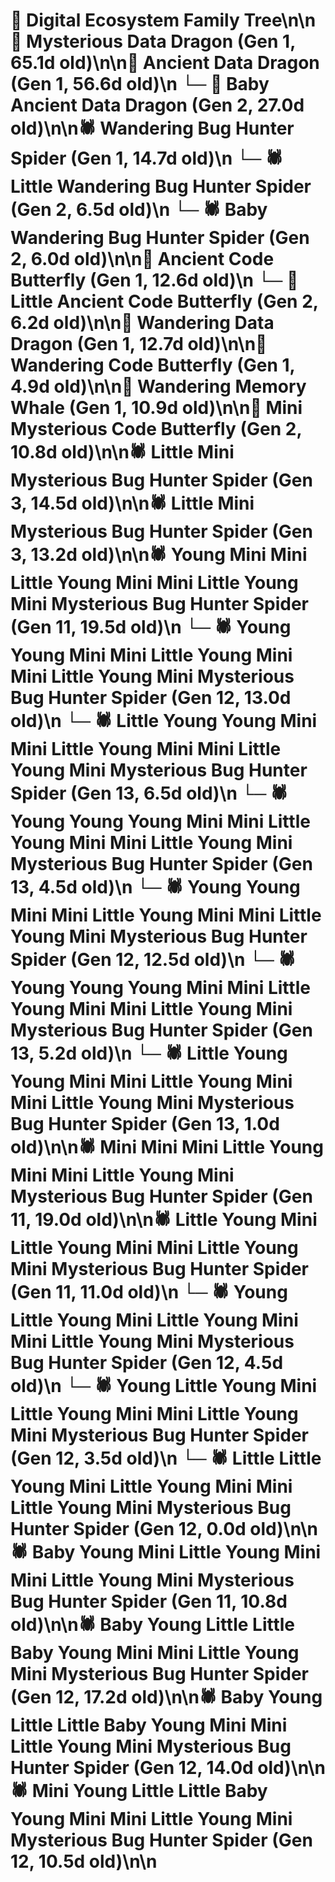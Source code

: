 # 🌳 Digital Ecosystem Family Tree\n\n🐉 Mysterious Data Dragon (Gen 1, 65.1d old)\n\n🐉 Ancient Data Dragon (Gen 1, 56.6d old)\n  └─ 🐉 Baby Ancient Data Dragon (Gen 2, 27.0d old)\n\n🕷️ Wandering Bug Hunter Spider (Gen 1, 14.7d old)\n  └─ 🕷️ Little Wandering Bug Hunter Spider (Gen 2, 6.5d old)\n  └─ 🕷️ Baby Wandering Bug Hunter Spider (Gen 2, 6.0d old)\n\n🦋 Ancient Code Butterfly (Gen 1, 12.6d old)\n  └─ 🦋 Little Ancient Code Butterfly (Gen 2, 6.2d old)\n\n🐉 Wandering Data Dragon (Gen 1, 12.7d old)\n\n🦋 Wandering Code Butterfly (Gen 1, 4.9d old)\n\n🐋 Wandering Memory Whale (Gen 1, 10.9d old)\n\n🦋 Mini Mysterious Code Butterfly (Gen 2, 10.8d old)\n\n🕷️ Little Mini Mysterious Bug Hunter Spider (Gen 3, 14.5d old)\n\n🕷️ Little Mini Mysterious Bug Hunter Spider (Gen 3, 13.2d old)\n\n🕷️ Young Mini Mini Little Young Mini Mini Little Young Mini Mysterious Bug Hunter Spider (Gen 11, 19.5d old)\n  └─ 🕷️ Young Young Mini Mini Little Young Mini Mini Little Young Mini Mysterious Bug Hunter Spider (Gen 12, 13.0d old)\n    └─ 🕷️ Little Young Young Mini Mini Little Young Mini Mini Little Young Mini Mysterious Bug Hunter Spider (Gen 13, 6.5d old)\n    └─ 🕷️ Young Young Young Mini Mini Little Young Mini Mini Little Young Mini Mysterious Bug Hunter Spider (Gen 13, 4.5d old)\n  └─ 🕷️ Young Young Mini Mini Little Young Mini Mini Little Young Mini Mysterious Bug Hunter Spider (Gen 12, 12.5d old)\n    └─ 🕷️ Young Young Young Mini Mini Little Young Mini Mini Little Young Mini Mysterious Bug Hunter Spider (Gen 13, 5.2d old)\n    └─ 🕷️ Little Young Young Mini Mini Little Young Mini Mini Little Young Mini Mysterious Bug Hunter Spider (Gen 13, 1.0d old)\n\n🕷️ Mini Mini Mini Little Young Mini Mini Little Young Mini Mysterious Bug Hunter Spider (Gen 11, 19.0d old)\n\n🕷️ Little Young Mini Little Young Mini Mini Little Young Mini Mysterious Bug Hunter Spider (Gen 11, 11.0d old)\n  └─ 🕷️ Young Little Young Mini Little Young Mini Mini Little Young Mini Mysterious Bug Hunter Spider (Gen 12, 4.5d old)\n  └─ 🕷️ Young Little Young Mini Little Young Mini Mini Little Young Mini Mysterious Bug Hunter Spider (Gen 12, 3.5d old)\n  └─ 🕷️ Little Little Young Mini Little Young Mini Mini Little Young Mini Mysterious Bug Hunter Spider (Gen 12, 0.0d old)\n\n🕷️ Baby Young Mini Little Young Mini Mini Little Young Mini Mysterious Bug Hunter Spider (Gen 11, 10.8d old)\n\n🕷️ Baby Young Little Little Baby Young Mini Mini Little Young Mini Mysterious Bug Hunter Spider (Gen 12, 17.2d old)\n\n🕷️ Baby Young Little Little Baby Young Mini Mini Little Young Mini Mysterious Bug Hunter Spider (Gen 12, 14.0d old)\n\n🕷️ Mini Young Little Little Baby Young Mini Mini Little Young Mini Mysterious Bug Hunter Spider (Gen 12, 10.5d old)\n\n